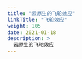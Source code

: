```yaml
---
title: "云原生的飞轮效应"
linkTitle: "飞轮效应"
weight: 105
date: 2021-01-18
description: >
  云原生的飞轮效应
---
```



